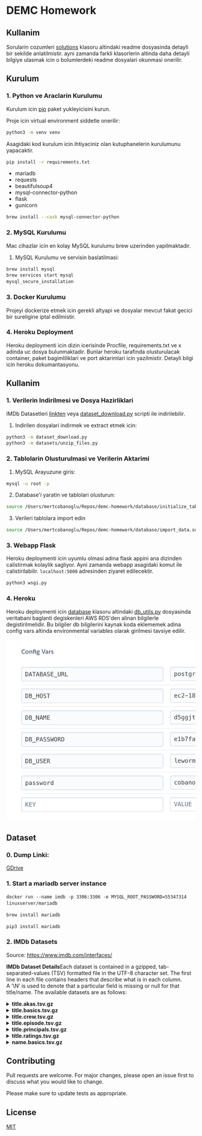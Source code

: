 # DEMC Homework

## Kullanim

Sorularin cozumleri [solutions](/solutions) klasoru altindaki readme dosyasinda detayli bir sekilde anlatilmistir. ayni zamanda farkli klasorlerin altinda daha detayli bilgiye ulasmak icin o bolumlerdeki readme dosyalari okunmasi onerilir.

## Kurulum

### 1. Python ve Araclarin Kurulumu

Kurulum icin [pip](https://pip.pypa.io/en/stable/) paket yukleyicisini kurun.

Proje icin virtual environment siddetle onerilir:

```bash
python3 -m venv venv
```

Asagidaki kod kurulum icin ihtiyaciniz olan kutuphanelerin kurulumunu yapacaktir.

```bash
pip install -r requirements.txt
```

- mariadb
- requests
- beautifulsoup4
- mysql-connector-python
- flask
- gunicorn

```bash
brew install --cask mysql-connector-python
```

### 2. MySQL Kurulumu

Mac cihazlar icin en kolay MySQL kurulumu brew uzerinden yapilmaktadir.

1. MySQL Kurulumu ve servisin baslatilmasi:

```bash
brew install mysql
brew services start mysql
mysql_secure_installation
```

### 3. Docker Kurulumu

Projeyi dockerize etmek icin gerekli altyapi ve dosyalar mevcut fakat gecici bir sureligine iptal edilmistir.

### 4. Heroku Deployment

Heroku deploymenti icin dizin icerisinde Procfile, requirements.txt ve x adinda uc dosya bulunmaktadir. Bunlar heroku tarafinda olusturulacak container, paket bagimliliklari ve port aktarimlari icin yazilmistir. Detayli bilgi icin heroku dokumantasyonu.

## Kullanim

### 1. Verilerin Indirilmesi ve Dosya Hazirliklari

IMDb Datasetleri [linkten](https://datasets.imdbws.com/) veya [dataset_download.py](dataset_download.py) scripti ile indirilebilir.

1. Indirilen dosyalari indirmek ve extract etmek icin:

```bash
python3 -m dataset_download.py
python3 -m datasets/unzip_files.py
```

### 2. Tablolarin Olusturulmasi ve Verilerin Aktarimi

1. MySQL Arayuzune giris:

```bash
mysql -u root -p
```

2. Database'i yaratin ve tablolari olusturun:

```bash
source /Users/mertcobanoglu/Repos/demc-homework/database/initialize_tables.sql
```

3. Verileri tablolara import edin

```bash
source /Users/mertcobanoglu/Repos/demc-homework/database/import_data.sql
```

### 3. Webapp Flask

Heroku deploymenti icin uyumlu olmasi adina flask appini ana dizinden calistirmak kolaylik sagliyor. Ayni zamanda webapp asagidaki komut ile calistirilabilir. `localhost:5000` adresinden ziyaret edilecektir.

```bash
python3 wsgi.py
```

### 4. Heroku

Heroku deploymenti icin [database](database) klasoru altindaki [db_utils.py](database/db_utils.py) dosyasinda veritabani baglanti degiskenleri AWS RDS'den alinan bilgilerle degistirilmelidir. Bu bilgiler db bilgilerini kaynak koda eklememek adina config vars altinda environmental variables olarak girilmesi tavsiye edilir.

![](https://github.com/cobanov/demc-homework/raw/main/assets/heroku.png)

## Dataset

### 0. Dump Linki:

[GDrive](https://drive.google.com/file/d/1ao6tvnN0qKzhKAFaRHurfj_u2sLbO08y/view?usp=sharing)

### 1. Start a mariadb server instance

`docker run --name imdb -p 3306:3306 -e MYSQL_ROOT_PASSWORD=55347314 linuxserver/mariadb`

`brew install mariadb`

`pip3 install mariadb`

### 2. IMDb Datasets

Source: https://www.imdb.com/interfaces/

**IMDb Dataset Details**Each dataset is contained in a gzipped, tab-separated-values (TSV) formatted file in the UTF-8 character set. The first line in each file contains headers that describe what is in each column. A ‘\N’ is used to denote that a particular field is missing or null for that title/name. The available datasets are as follows:

<details>
<summary> <b> title.akas.tsv.gz </b> </summary>

- titleId (string) - a tconst, an alphanumeric unique identifier of the title

- ordering (integer) – a number to uniquely identify rows for a given titleId

- title (string) – the localized title

- region (string) - the region for this version of the title

- language (string) - the language of the title

- types (array) - Enumerated set of attributes for this alternative title. One or more of the following: "alternative", "dvd", "festival", "tv", "video", "working", "original", "imdbDisplay". New values may be added in the future without warning

- attributes (array) - Additional terms to describe this alternative title, not enumerated

- isOriginalTitle (boolean) – 0: not original title; 1: original title

</details>

<details>
<summary> <b> title.basics.tsv.gz </b> </summary>

- tconst (string) - alphanumeric unique identifier of the title

- titleType (string) – the type/format of the title (e.g. movie, short, tvseries, tvepisode, video, etc)

- primaryTitle (string) – the more popular title / the title used by the filmmakers on promotional materials at the point of release

- originalTitle (string) - original title, in the original language

- isAdult (boolean) - 0: non-adult title; 1: adult title

- startYear (YYYY) – represents the release year of a title. In the case of TV Series, it is the series start year

- endYear (YYYY) – TV Series end year. ‘\N’ for all other title types

- runtimeMinutes – primary runtime of the title, in minutes

- genres (string array) – includes up to three genres associated with the title

</details>

<details>
<summary> <b> title.crew.tsv.gz </b> </summary>

- tconst (string) - alphanumeric unique identifier of the title

- directors (array of nconsts) - director(s) of the given title

- writers (array of nconsts) – writer(s) of the given title

</details>

<details>
<summary> <b> title.episode.tsv.gz </b> </summary>

- tconst (string) - alphanumeric identifier of episode

- parentTconst (string) - alphanumeric identifier of the parent TV Series

- seasonNumber (integer) – season number the episode belongs to

- episodeNumber (integer) – episode number of the tconst in the TV series

</details>

<details>
<summary> <b> title.principals.tsv.gz </b> </summary>

- tconst (string) - alphanumeric unique identifier of the title

- ordering (integer) – a number to uniquely identify rows for a given titleId

- nconst (string) - alphanumeric unique identifier of the name/person

- category (string) - the category of job that person was in

- job (string) - the specific job title if applicable, else '\N'

- characters (string) - the name of the character played if applicable, else '\N'

</details>

<details>

<summary> <b> title.ratings.tsv.gz </b> </summary>

- tconst (string) - alphanumeric unique identifier of the title

- averageRating – weighted average of all the individual user ratings

- numVotes - number of votes the title has received

</details>

<details>
<summary> <b> name.basics.tsv.gz </b> </summary>

- nconst (string) - alphanumeric unique identifier of the name/person

- primaryName (string)– name by which the person is most often credited

- birthYear – in YYYY format

- deathYear – in YYYY format if applicable, else '\N'

- primaryProfession (array of strings)– the top-3 professions of the person

- knownForTitles (array of tconsts) – titles the person is known for

</details>

## Contributing

Pull requests are welcome. For major changes, please open an issue first to discuss what you would like to change.

Please make sure to update tests as appropriate.

## License

[MIT](https://choosealicense.com/licenses/mit/)
